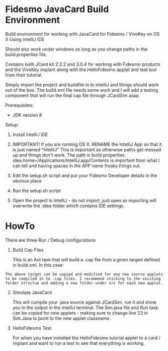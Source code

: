 # Fidesmo JavaCard Build Environment
Build environment for working with JavaCard for Fidesmo / VivoKey on OS X Using intelliJ IDE

Should also work under windows as long as you change paths in the build.properties file.

Contains both JCard kit 2.2.2 and 3.0.4 for working with Fidesmo products and the VivoKey implant along with the HelloFidesmo applet and test tool from their tutorial.

Simply import the project and buildfile in to intelliJ and things should work out of the box. The build.xml file needs some work and I will add a testing component that will run the final cap file through JCardSim asap.

Prerequisites:

- JDK version 8

Setup:

1. Install IntelliJ IDE
2. IMPORTANT! If you are running OS X. RENAME the IntelliJ App so that it is just named "IntelliJ"
    This is important as otherwise paths get messed up and things don't work. The path in build.properties:
    idea.home=/Applications/IntelliJ.app/Contents
    is important from what I can tell and having spaces in the APP name freaks things out.

3. Edit the setup.sh script and put your Fidesmo Developer details in the obvious place
4. Run the setup.sh script
5. Open the project in IntelliJ - do not import, just open as importing will overwrite the .idea folder which contains IDE settings.

# HowTo

There are three Run / Debug configurations

1. Build Cap Files

    This is an Ant task that will build a .cap file from a given targed defined in build.xml. In this case:

  <target name="HelloFidesmo">
    <javacard jckit="${JC304}">
      <!-- HelloApplet -->
      <cap output="out/production/Fidesmo/FidesmoExampleApplet.cap" sources="src/cardlet" fidesmoappid="31fc2b99" debug="true">
        <applet class="helloFidesmo.ExampleCardlet"/>
      </cap>
    </javacard>
  </target>


    The above target can be copied and modified for any new source applets to be compiled in to .cap files. I recommend sticking to the existing folder structue and adding a new folder under src for each new applet.

 2. Simulate JavaCard

    This will compile your .java source against JCardSim, run it and show you in the output in the intelliJ terminal. The Sim.java file and Run task can be copied for new applets - making sure to change line 23 in Sim.Java to point to the new applet classname.

 3. HelloFidesmo Test

    For when you have installed the HelloFidesmo tutorial applet to a card / implant and want to run a test to see that everything is working.

